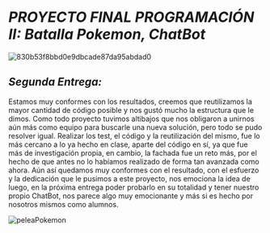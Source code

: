 # *PROYECTO FINAL PROGRAMACIÓN II: Batalla Pokemon, ChatBot*


![830b53f8bbd0e9dbcade87da95abdad0](https://github.com/user-attachments/assets/0bb9774d-dfaf-4129-914e-049179670c72)

## *Segunda Entrega:*
Estamos muy conformes con los resultados, creemos que reutilizamos la mayor cantidad de código posible y nos gustó mucho la estructura que le dimos. Como todo proyecto tuvimos altibajos que nos obligaron a unirnos aún más como equipo para buscarle una nueva solución, pero todo se pudo resolver igual. Realizar los test, el código y la reutilización del mismo, fue lo más cercano a lo ya hecho en clase, aparte del código en sí, ya que fue más de investigación propia, en cambio, la fachada fue un reto más, por el hecho de que antes no lo habíamos realizado de forma tan avanzada como ahora. Aún así quedamos muy conformes con el resultado, con el esfuerzo y la dedicación que le pusimos a este proyecto, nos emociona la idea de luego, en la próxima entrega poder probarlo en su totalidad y tener nuestro propio ChatBot, nos parece algo muy emocionante y más si es hecho por nosotros mismos como alumnos.


![peleaPokemon](https://github.com/user-attachments/assets/727bd767-d3a7-4696-9e2c-03a6ebc2e564) 






